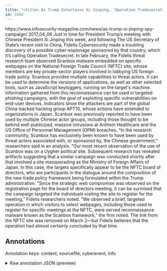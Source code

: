 ```yaml
---
title: "<title> As Trump Entertains Xi Jinping, 'Operation Tradesecret' Spy Campaign Comes to Light </title>"
id: 1504
---
```


<title> As Trump Entertains Xi Jinping, 'Operation Tradesecret' Spy Campaign Comes to Light </title>
<source> https://www.infosecurity-magazine.com/news/as-trump-xi-jinping-spy-campaign/ </source>
<date> 2017_04_06 </date>
<text>
Just in time for President Trump’s meeting with Chinese President Xi Jinping this week, and following The US Secretary of State’s recent visit to China, Fidelis Cybersecurity made a troubling discovery of a possible cyber-espionage sponsored by that country, which it’s calling Operation Tradesecret.
In late February, the Fidelis threat research team observed Scanbox malware embedded on specific webpages on the National Foreign Trade Council (NFTC) site, whose members are key private-sector players involved in lobbying US foreign trade policy.
Scanbox provides multiple capabilities to threat actors. It can be used to determine the versions of applications, as well as other selected tools, such as JavaScript keyloggers, running on the target's machine. Information gathered from this reconnaissance can be used in targeted phishing campaigns, with the goal of exploiting specific vulnerabilities on end-user devices.
Indicators show the attackers are part of the global China-backed hacking group APT10, whose actions have extended to organizations in Japan. Scanbox was previously reported to have been used by multiple Chinese actor groups, including those thought to be behind well-publicized, massive intrusions at Anthem Healthcare and the US Office of Personnel Management (OPM) breaches.
“In the research community, Scanbox has exclusively been known to have been used by threat actors associated with, or sponsored by, the Chinese government,” researchers said in an analysis. “Our most recent observation of the use of Scanbox was on a Uygher political site. Subsequent research has revealed artifacts suggesting that a similar campaign was conducted shortly after that involved a site masquerading as the Ministry of Foreign Affairs of Japan.
In this case, the targets specifically appear to be the NFTC board of directors, who are participants in the dialogue around the composition of the new trade policy framework being formulated within the Trump administration. “Since the strategic web compromise was observed on the registration page for the board of directors meeting, it can be surmised that the campaign targeted the individuals visiting the site to register for the meeting,” Fidelis researchers noted.
“We observed a brief, targeted operation in which visitors to select webpages, including those used to register for specific meetings at the NFTC, were served reconnaissance malware known as the Scanbox framework,” the firm noted.
The link from the NFTC site was removed on March 2—but Fidelis believes that the operation had almost certainly concluded by that time.
</text>



## Annotations

Annotation keys: content, sourcefile, cyberevent, info

<details>
<summary>Raw annotation JSON (preview)</summary>

```json
{
  "content": "Just in time for President Trump\u2019s meeting with Chinese President Xi Jinping this week, and following The US Secretary of State\u2019s recent visit to China, Fidelis Cybersecurity made a troubling discovery of a possible cyber-espionage sponsored by that country, which it\u2019s calling Operation Tradesecret. In late February, the Fidelis threat research team observed Scanbox malware embedded on specific webpages on the National Foreign Trade Council (NFTC) site, whose members are key private-sector players involved in lobbying US foreign trade policy. Scanbox provides multiple capabilities to threat actors. It can be used to determine the versions of applications, as well as other selected tools, such as JavaScript keyloggers, running on the target's machine. Information gathered from this reconnaissance can be used in targeted phishing campaigns, with the goal of exploiting specific vulnerabilities on end-user devices. Indicators show the attackers are part of the global China-backed hacking group APT10, whose actions have extended to organizations in Japan. Scanbox was previously reported to have been used by multiple Chinese actor groups, including those thought to be behind well-publicized, massive intrusions at Anthem Healthcare and the US Office of Personnel Management (OPM) breaches. \u201cIn the research community, Scanbox has exclusively been known to have been used by threat actors associated with, or sponsored by, the Chinese government,\u201d researchers said in an analysis. \u201cOur most recent observation of the use of Scanbox was on a Uygher political site. Subsequent research has revealed artifacts suggesting that a similar campaign was conducted shortly after that involved a site masquerading as the Ministry of Foreign Affairs of Japan. In this case, the targets specifically appear to be the NFTC board of directors, who are participants in the dialogue around the composition of the new trade policy framework being formulated within the Trump administration. \u201cSince the strategic web compromise was observed on the registration page for the board of directors meeting, it can be surmised that the campaign targeted the individuals visiting the site to register for the meeting,\u201d Fidelis researchers noted. \u201cWe observed a brief, targeted operation in which visitors to select webpages, including those used to register for specific meetings at the NFTC, were served reconnaissance malware known as the Scanbox framework,\u201d the firm noted. The link from the NFTC site was removed on March 2\u2014but Fidelis believes that the operation had almost certainly concluded by that time.",
  "sourcefile": "1504.txt",
  "cyberevent": {
    "hopper": [
      {
        "index": 0,
        "events": [
          {
            "index": "E2",
            "type": "Attack",
            "realis": "Actual",
            "nugget": {
              "startOffset": 1703,
              "index": "T2",
              "endOffset": 1718,
              "text": "masquerading as"
            },
            "argument": [
              {
                "index": "T4",
                "text": "the Ministry of Foreign Affairs",
                "endOffset": 1750,
                "role": {
                  "type": "Trusted-Entity"
                },
                "startOffset": 1719,
                "type": "Organization"
              },
              {
                "index": "T5",
                "external_reference": {
                  "dbpediaURI": "http://dbpedia.org/resource/Japan",
                  "wikidataid": "Q17"
                },
                "endOffset": 1759,
                "role": {
                  "type": "Place"
                },
                "text": "Japan",
                "startOffset": 1754,
                "type": "GPE"
              },
              {
                "index": "T3",
                "text": "site",
                "endOffset": 1702,
                "role": {
        
```
</details>
